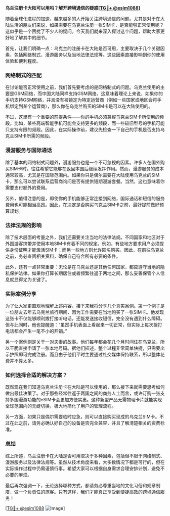 **乌兰注册卡大陆可以用吗？解开跨境通信的疑惑[[TG💪+ @esim1088](https://t.me/s/esim1088)]**

随着全球化进程的加速，越来越多的人开始关注跨境通信的问题。尤其是对于在大陆生活的朋友们来说，如果需要在乌克兰注册一张SIM卡，是否能够正常使用呢？这似乎是一个困扰了不少人的疑问。今天我们就来深入探讨这个问题，帮助大家更好地了解其中的细节。

首先，让我们明确一点：乌克兰的注册卡在大陆是否可用，主要取决于几个关键因素，包括网络制式、漫游服务以及当地法律法规等。这些因素直接影响到你的使用体验和便利程度。

### 网络制式的匹配

在讨论能否正常使用之前，我们首先要考虑的是网络制式的问题。乌克兰使用的主要是GSM网络，而中国大陆同样支持GSM网络。这意味着理论上来说，如果你的手机支持GSM网络，并且没有被锁定为特定运营商（例如一些国家或地区会将手机绑定到某个运营商），那么你在乌克兰购买的SIM卡是可以在大陆使用的。

不过，这里有一个重要的前提条件——你的手机必须兼容乌克兰SIM卡所使用的频段。比如，某些高端智能手机可能会支持更多的频段，而一些较旧型号的手机可能只支持有限的频段。因此，在实际操作前，建议先检查一下自己的手机是否支持乌克兰SIM卡所需的频段。

### 漫游服务与国际通话

除了基本的网络制式问题外，漫游服务也是一个不可忽视的因素。许多人在国外购买SIM卡时，往往希望它能够在返回本国后继续发挥作用。然而，漫游服务的成本通常较高，尤其是在国际范围内。如果你只是偶尔需要在大陆使用乌克兰的SIM卡，那么可以尝试联系运营商询问是否有提供短期漫游套餐。当然，这也意味着你需要支付额外的费用。

另外，值得注意的是，即使你的手机能够正常连接到网络，国际通话和短信的服务费用也可能相当高昂。因此，在决定是否购买乌克兰SIM卡之前，最好提前做好预算规划。

### 法律法规的影响

除了技术层面的考量之外，我们还需要关注当地的法律法规。不同国家和地区对于外国游客携带并使用本地SIM卡有着不同的规定。例如，有些地方要求用户必须提供身份证明才能激活SIM卡；而另一些地方则允许匿名购买。因此，在前往乌克兰之前，务必查阅相关资料，确保自己符合所有必要的条件。

此外，还有一点非常重要：无论是在乌克兰还是其他任何国家，都应遵守当地的隐私保护法律。如果你打算长期居住或者频繁往返于两地之间，那么妥善保管个人信息就显得尤为关键了。

### 实际案例分享

为了让大家更直观地理解上述内容，接下来我将分享几个真实案例。第一个例子是一位朋友去年去乌克兰旅行期间，因为工作需要在当地购买了一张SIM卡。他发现这张卡不仅能够顺利拨打接听电话，还能发送接收短信，完全没有遇到什么障碍。但与此同时，他也提醒道：“虽然手机表面上看起来一切正常，但实际上每次拨打电话都会产生一笔不小的开销。”

另一个案例则是关于一对夫妻的故事。他们每年都会花几个月时间住在乌克兰，所以干脆直接申请了一张本地号码。据他们描述，整个过程非常简单快捷，只需要出示护照即可完成注册。而且由于他们平时主要通过社交媒体保持联系，所以整体花费并不算太多。

### 如何选择合适的解决方案？

既然现在我们知道乌克兰注册卡在大陆是可以使用的，那么接下来就需要思考如何做出最佳决策了。对于那些经常往返于两国之间的商务人士而言，或许订购一张支持多国漫游功能的eSIM卡会更加方便实惠。这种新型产品无需物理卡片就能实现全球范围内的无缝切换，极大地简化了用户的管理流程。

另一方面，如果只是偶尔需要临时应急，则可以直接购买现成的乌克兰SIM卡。不过在此之前，请务必确认好自己的设备是否完全兼容，并且了解清楚相关的资费标准。

### 总结

综上所述，乌兰注册卡在大陆是否可用取决于多种因素，包括但不限于网络制式、漫游服务以及法律法规等。虽然从技术角度来看，大多数情况下都是可行的，但在实际操作过程中仍需谨慎行事。希望大家可以根据自身需求合理安排计划，避免不必要的麻烦。

最后再次强调一下，无论选择哪种方式，都请务必尊重当地的文化习俗和规章制度，做一个负责任的旅客。只有这样，我们才能真正享受到便捷高效的跨境通信服务！

[[TG💪+ @esim1088](https://t.me/s/esim1088) ![Image](https://i.postimg.cc/4NQfJmqS/Snipaste-2025-05-13-00-14-12.png)]